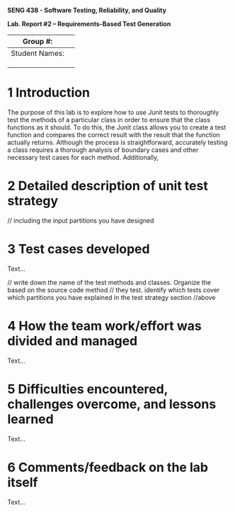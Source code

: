 **SENG 438 - Software Testing, Reliability, and Quality**

**Lab. Report \#2 – Requirements-Based Test Generation**

| Group \#:      |     |
| -------------- | --- |
| Student Names: |     |
|                |     |
|                |     |
|                |     |

# 1 Introduction

The purpose of this lab is to explore how to use Junit tests to thoroughly test the methods of a particular class in order to ensure that the class functions as it should. To do this, the Junit class allows you to create a test function and compares the correct result with the result that the function actually returns. Although the process is straightforward, accurately testing a class requires a thorough analysis of boundary cases and other necessary test cases for each method. Additionally, 

# 2 Detailed description of unit test strategy

// including the input partitions you have designed

# 3 Test cases developed

Text…

// write down the name of the test methods and classes. Organize the based on
the source code method // they test. identify which tests cover which partitions
you have explained in the test strategy section //above

# 4 How the team work/effort was divided and managed

Text…

# 5 Difficulties encountered, challenges overcome, and lessons learned

Text…

# 6 Comments/feedback on the lab itself

Text…
